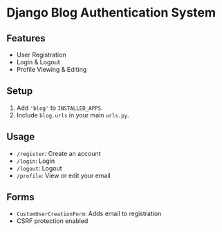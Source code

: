 # Django Blog Authentication System

## Features
- User Registration
- Login & Logout
- Profile Viewing & Editing

## Setup
1. Add `'blog'` to `INSTALLED_APPS`.
2. Include `blog.urls` in your main `urls.py`.

## Usage
- `/register`: Create an account
- `/login`: Login
- `/logout`: Logout
- `/profile`: View or edit your email

## Forms
- `CustomUserCreationForm`: Adds email to registration
- CSRF protection enabled

